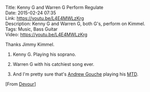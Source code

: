 Title: Kenny G and Warren G Perform Regulate  
Date: 2015-02-24 07:35  
Link: https://youtu.be/L4E4MWLzKrg  
Description: Kenny G and Warren G, both G's, perform on Kimmel.  
Tags: Music, Bass Guitar  
Video: https://youtu.be/L4E4MWLzKrg  

Thanks Jimmy Kimmel.

1. Kenny G. Playing his soprano.

2. Warren G with his catchiest song ever.

3. And I'm pretty sure that's [Andrew Gouche][twitter] playing his [MTD][musiciansfriend].

[From [Devour][devour]]

[devour]: http://devour.com/video/kenny-g-and-warren-g-perform-regulate/ "Source post on Devour"
[musiciansfriend]: http://www.musiciansfriend.com/bass/mtd-kingston-andrew-gouche-signature-6-string-electric-bass "Andrew Gouche's MTD on Musician's Friend"
[twitter]: https://twitter.com/andrewgouche "Andrew Gouche on Twitter"